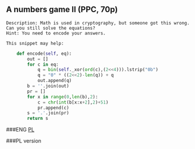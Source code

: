 ## A numbers game II (PPC, 70p)

	Description: Math is used in cryptography, but someone got this wrong. Can you still solve the equations? 
	Hint: You need to encode your answers. 
	
	This snippet may help:

```python
    def encode(self, eq):
        out = []
        for c in eq:
            q = bin(self._xor(ord(c),(2<<4))).lstrip("0b")
            q = "0" * ((2<<2)-len(q)) + q
            out.append(q)
        b = ''.join(out)
        pr = []
        for x in range(0,len(b),2):
            c = chr(int(b[x:x+2],2)+51)
            pr.append(c)
        s = '.'.join(pr)
        return s
```
	
###ENG
[PL](#pl-version)

###PL version

